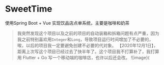 # SweetTime
使用Spring Boot + Vue 实现饮品店点单系统，主要是咖啡和奶茶
> 我突然发现这个项目以及之前的项目的自动装箱和拆箱问题有点严重，因为我之前特别喜欢用`Integer`和`Long`，导致项目运行时间增加了不必要的，唉，以后的项目我一定要避免创建不必要的代对象。 
【2020年12月1日】，距离上次写这个项目已经过去了快半年了。这个项目我不打算补了，我打算用 Flutter + Go 写一个移动端的咖啡店，也许以后还会改。
![image}(
